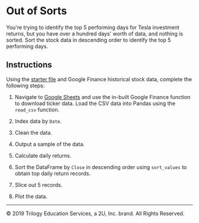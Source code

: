# Out of Sorts

You're trying to identify the top 5 performing days for Tesla investment returns, but you have over a hundred days' worth of data, and nothing is sorted. Sort the stock data in descending order to identify the top 5 performing days.

## Instructions

Using the [starter file](Unsolved/out_of_sorts.ipynb) and Google Finance historical stock data, complete the following steps:

1. Navigate to [Google Sheets](https://docs.google.com/spreadsheets/) and use the in-built Google Finance function to download ticker data. Load the CSV data into Pandas using the `read_csv` function.

2. Index data by `Date`.

3. Clean the data.

4. Output a sample of the data.

5. Calculate daily returns.

6. Sort the DataFrame by `Close` in descending order using `sort_values` to obtain top daily return records. 

7. Slice out 5 records.

8. Plot the data.

---

© 2019 Trilogy Education Services, a 2U, Inc. brand. All Rights Reserved.
